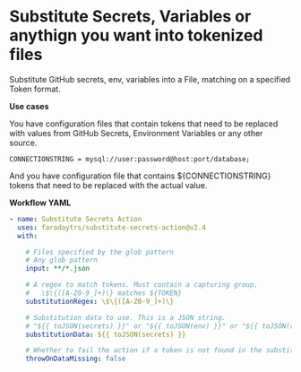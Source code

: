 # Substitute Secrets, Variables or anythign you want into tokenized files

Substitute GitHub secrets, env, variables into a File, matching on a specified Token format.

**Use cases**

You have configuration files that contain tokens that need to be replaced with values from GitHub Secrets, Environment Variables or any other source.

```
CONNECTIONSTRING = mysql://user:password@host:port/database;
```

And you have configuration file that contains ${CONNECTIONSTRING} tokens that need to be replaced with the actual value.

**Workflow YAML**

```yaml
- name: Substitute Secrets Action
  uses: faradaytrs/substitute-secrets-action@v2.4
  with:

    # Files specified by the glob pattern
    # Any glob pattern
    input: **/*.json

    # A regex to match tokens. Must contain a capturing group.
    #   \$\{([A-Z0-9_]+)\} matches ${TOKEN}
    substitutionRegex: \$\{([A-Z0-9_]+)\}

    # Substitution data to use. This is a JSON string.
    # "${{ toJSON(secrets) }}" or "${{ toJSON(env) }}" or "${{ toJSON(vars) }}".
    substitutionData: ${{ toJSON(secrets) }}

    # Whether to fail the action if a token is not found in the substitution data.
    throwOnDataMissing: false
````
